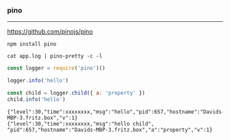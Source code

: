 ### pino
---
https://github.com/pinojs/pino

```
npm install pino

cat app.log | pino-pretty -c -l
```

```js
const logger = require('pino')()

logger.info('hello')

const child = logger.child({ a: 'property' })
child.info('hello')


```

```
{"level":30,"time":xxxxxxxx,"msg":"hello","pid":657,"hostname":"Davids-MBP-3.fritz.box","v":1}
{"level":30,"time":xxxxxxxx,"msg":"hello child", "pid":657,"hostname":"Davids-MBP-3.fritz.box","a":"property","v":1}
```


